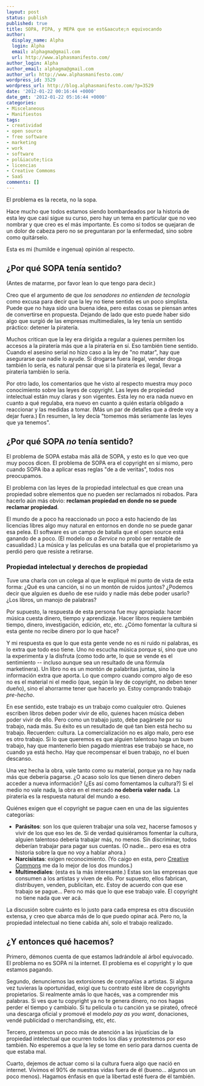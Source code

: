 ```yaml
---
layout: post
status: publish
published: true
title: SOPA, PIPA, y MEPA que se est&aacute;n equivocando
author:
  display_name: Alpha
  login: Alpha
  email: alphagma@gmail.com
  url: http://www.alphasmanifesto.com/
author_login: Alpha
author_email: alphagma@gmail.com
author_url: http://www.alphasmanifesto.com/
wordpress_id: 3529
wordpress_url: http://blog.alphasmanifesto.com/?p=3529
date: '2012-01-22 00:16:44 +0000'
date_gmt: '2012-01-22 05:16:44 +0000'
categories:
- Miscelaneous
- Manifiestos
tags:
- creatividad
- open source
- free software
- marketing
- work
- software
- pol&iacute;tica
- licencias
- Creative Commoms
- SaaS
comments: []
---
```


El problema es la receta, no la sopa.

<p>Hace mucho que todos estamos siendo bombardeados por la historia de esta ley que casi sigue su curso, pero hay un tema en particular que no veo nombrar y que creo es el m&aacute;s importante. Es como si todos se quejaran de un dolor de cabeza pero no se preguntaran por la enfermedad, sino sobre como quit&aacute;rselo.</p>
<p>Esta es mi (humilde e ingenua) opini&oacute;n al respecto.</p>
<h2>&iquest;Por qu&eacute; SOPA ten&iacute;a sentido?</h2>
<p>(Antes de matarme, por favor lean lo que tengo para decir.)</p>
<p>Creo que el argumento de que <em>los senadores no entienden de tecnolog&iacute;a</em> como excusa para decir que la ley no tiene sentido es un poco simplista. Puede que no haya sido una buena idea, pero estas cosas se piensan antes de convertirse en propuesta. Dejando de lado que esto puede haber sido algo que surgi&oacute; de las empresas multimediales, la ley ten&iacute;a un sentido pr&aacute;ctico: detener la pirater&iacute;a.</p>
<p>Muchos critican que la ley era dirigida a regular a quienes permiten los accesos a la pirater&iacute;a m&aacute;s que a la pirater&iacute;a en s&iacute;. Eso tambi&eacute;n tiene sentido. Cuando el asesino serial no hizo caso a la ley de "no matar", hay que asegurarse que nadie lo ayude. Si drogarse fuera ilegal, vender droga tambi&eacute;n lo ser&iacute;a, es natural pensar que si la pirater&iacute;a es ilegal, llevar a pirater&iacute;a tambi&eacute;n lo ser&iacute;a.</p>
<p>Por otro lado, los comentarios que he visto al respecto muestra muy poco conocimiento sobre las leyes de copyright. Las leyes de propiedad intelectual est&aacute;n muy claras y son vigentes. Esta ley no era nada nuevo en cuanto a qu&eacute; regulaba, era nuevo en cuanto a qui&eacute;n estar&iacute;a obligado a reaccionar y las medidas a tomar. (M&aacute;s un par de detalles que a drede voy a dejar fuera.) En resumen, la ley dec&iacute;a "tomemos m&aacute;s seriamente las leyes que ya tenemos".</p>
<h2>&iquest;Por qu&eacute; SOPA <em>no</em> ten&iacute;a sentido?</h2>
<p>El problema de SOPA estaba m&aacute;s all&aacute; de SOPA, y esto es lo que veo que muy pocos dicen. El problema de SOPA era el copyright en s&iacute; mismo, pero cuando SOPA iba a aplicar esas reglas "de a de veritas", todos nos preocupamos.</p>
<p>El problema con las leyes de la propiedad intelectual es que crean una propiedad sobre elementos que no pueden ser reclamados ni robados. Para hacerlo a&uacute;n m&aacute;s obvio: <strong>reclaman propiedad en donde no se puede reclamar propiedad</strong>.</p>
<p>El mundo de a poco ha reaccionado un poco a esto haciendo de las licencias libres algo muy natural en entornos en donde no se puede ganar esa pelea. El software es un campo de batalla que el open source est&aacute; ganando de a poco. (El modelo <em>as a Service</em> no prob&oacute; ser rentable de casualidad.) La m&uacute;sica y las pel&iacute;culas es una batalla que el propietarismo ya perdi&oacute; pero que resiste a retirarse.</p>
<h3>Propiedad intelectual y derechos de propiedad</h3>
<p>Tuve una charla con un colega al que le expliqu&eacute; mi punto de vista de esta forma: &iquest;Qu&eacute; es una canci&oacute;n, si no un mont&oacute;n de ruidos juntos? &iquest;Podemos decir que alguien es due&ntilde;o de ese ruido y nadie m&aacute;s debe poder usarlo? &iquest;Los libros, un manojo de palabras?</p>
<p>Por supuesto, la respuesta de esta persona fue muy apropiada: hacer m&uacute;sica cuesta dinero, tiempo y aprendizaje. Hacer libros requiere tambi&eacute;n tiempo, dinero, investigaci&oacute;n, edici&oacute;n, etc, etc. &iquest;C&oacute;mo fomentar la cultura si esta gente no recibe dinero por lo que hace?</p>
<p>Y mi respuesta es que lo que esta gente vende no es ni ruido ni palabras, es lo extra que todo eso tiene. Uno no escucha m&uacute;sica porque s&iacute;, sino que uno la experimenta y la disfruta (como todo arte, lo que se vende es el sentimiento -- incluso aunque sea un resultado de una f&oacute;rmula marketinera). Un libro no es un mont&oacute;n de palabritas juntas, sino la informaci&oacute;n extra que aporta. Lo que compro cuando compro algo de eso no es el material ni el medio (que, seg&uacute;n la ley de copyright, no deben tener due&ntilde;o), sino el ahorrarme tener que hacerlo yo. Estoy comprando trabajo <em>pre-hecho</em>.</p>
<p>En ese sentido, este trabajo es un trabajo como cualquier otro. Quienes escriben libros deben poder vivir de ello, quienes hacen m&uacute;sica deben poder vivir de ello. Pero como un trabajo justo, debe pag&aacute;rsele por su trabajo, nada m&aacute;s. Su &eacute;xito es un resultado de qu&eacute; tan bien est&aacute; hecho su trabajo. Recuerden: cultura. La comercializaci&oacute;n no es algo malo, pero ese es otro trabajo. Si lo que queremos es que alguien talentoso haga un buen trabajo, hay que mantenerlo bien pagado mientras ese trabajo se hace, no cuando ya est&aacute; hecho. Hay que recompensar el buen trabajo, no el buen descanso.</p>
<p>Una vez hecha la obra, vale tanto como su material, porque ya no hay nada m&aacute;s que deber&iacute;a pagarse. &iquest;O acaso solo los que tienen dinero deben acceder a nueva informaci&oacute;n? (&iquest;Es as&iacute; como fomentamos la cultura?) Si el medio no vale nada, la obra en el mercado <strong>no deber&iacute;a valer nada</strong>. La pirater&iacute;a es la respuesta natural del mundo a eso.</p>
<p>Qui&eacute;nes exigen que el copyright se pague caen en una de las siguientes categor&iacute;as:</p>
<ul>
<li><strong>Par&aacute;sitos</strong>: son los que quieren trabajar una sola vez, hacerse famosos y vivir de los que eso les de. Si de verdad quisi&eacute;ramos fomentar la cultura, alguien talentoso deber&iacute;a trabajar m&aacute;s, no menos. Sin discriminar, todos deber&iacute;an trabajar para pagar sus cuentas. (O nadie... pero esa es otra historia sobre la que no voy a hablar ahora.)</li>
<li><strong>Narcisistas</strong>: exigen reconocimiento. (Yo caigo en esta, pero <a href="http://creativecommons.org/">Creative Commons</a> me da lo mejor de los dos mundos.)</li>
<li><strong>Multimediales</strong>: (esta es la m&aacute;s interesante.) Estas son las empresas que consumen a los artistas y viven de ello. Por supuesto, ellos fabrican, distribuyen, venden, publicitan, etc. Estoy de acuerdo con que ese trabajo se pague... Pero no m&aacute;s que lo que ese trabajo vale. El copyright no tiene nada que ver ac&aacute;.</li>
</ul>
<p>La discusi&oacute;n sobre cu&aacute;nto es lo justo para cada empresa es otra discusi&oacute;n extensa, y creo que abarca m&aacute;s de lo que puedo opinar ac&aacute;. Pero no, la propiedad intelectual no tiene cabida ah&iacute;, solo el trabajo realizado.</p>
<h2>&iquest;Y entonces qu&eacute; hacemos?</h2>
<p>Primero, d&eacute;monos cuenta de que estamos ladr&aacute;ndole al &aacute;rbol equivocado. El problema no es SOPA ni la internet. El problema es el copyright y lo que estamos pagando.</p>
<p>Segundo, denunciemos las extorsiones de compa&ntilde;&iacute;as a artistas. Si alguna vez tuvieras la oportunidad, exig&iacute; que tu contrato est&eacute; libre de copyrights propietarios. Si realmente am&aacute;s lo que hac&eacute;s, vas a comprender mis palabras. Si ves que tu copyright ya no te genera dinero, no nos hagas perder el tiempo y cambialo. Si tu pel&iacute;cula o tu canci&oacute;n ya se pirate&oacute;, ofrec&eacute; una descarga oficial y promov&eacute; el modelo <em>pay as you want</em>, donaciones, vend&eacute; publicidad o merchandising, etc, etc.</p>
<p>Tercero, prestemos un poco m&aacute;s de atenci&oacute;n a las injusticias de la propiedad intelectual que ocurren todos los d&iacute;as y protestemos por eso tambi&eacute;n. No esperemos a que la ley se tome en serio para darnos cuenta de que estaba mal.</p>
<p>Cuarto, dejemos de actuar como si la cultura fuera algo que naci&oacute; en internet. Vivimos el 90% de nuestras vidas fuera de &eacute;l (bueno... algunos un poco menos). Hagamos &eacute;nfasis en que la libertad est&eacute; fuera de &eacute;l tambi&eacute;n.</p>

